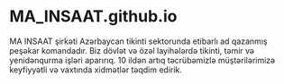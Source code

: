 # MA_INSAAT.github.io
MA INSAAT şirkəti Azərbaycan tikinti sektorunda etibarlı ad qazanmış peşəkar komandadır. Biz dövlət və özəl layihələrdə tikinti, təmir və yenidənqurma işləri aparırıq. 10 ildən artıq təcrübəmizlə müştərilərimizə keyfiyyətli və vaxtında xidmətlər təqdim edirik.
